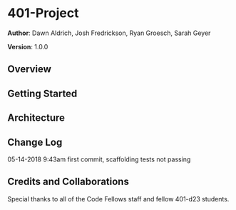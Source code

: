 # 401-Project

**Author**: Dawn Aldrich, Josh Fredrickson, Ryan Groesch, Sarah Geyer

**Version**: 1.0.0 

## Overview


## Getting Started
   


## Architecture



## Change Log 
05-14-2018  9:43am  first commit, scaffolding tests not passing


## Credits and Collaborations

Special thanks to all of the Code Fellows staff and fellow 401-d23 students.

